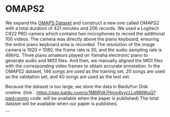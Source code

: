 # OMAPS2

We expand the [OMAPS Dataset](https://github.com/itec-hust/OMAPS) and construct a new one called OMAPS2 with a total duration of 421 minutes and 206 records. We used a Logitech C922 PRO camera which contains two microphones to record the additional 100 videos. The camera was directly above the piano keyboard, ensuring the entire piano keyboard area is recorded. The resolution of the image camera is 1920 × 1080, the frame rate is 30, and the audio sampling rate is 48kHz. Three piano amateurs played on Yamaha electronic piano to generate audio and MIDI files. And then, we manually aligned the MIDI files with the corresponding video frames to obtain accurate annotation. In the OMAPS2 dataset, 146 songs are used as the training set, 20 songs are used as the validation set, and 40 songs are used as the test set.

Because the dataset is too large, we store the data in BaiduYun Disk oneline. (link：https://pan.baidu.com/s/1M6RVA7Hroy4vycLLpNNWuQ?pwd=pvmn code: will be available when the paper is published) The total dataset will be available when our paper is published.



<img src="record.png" alt="record" style="zoom:24%;" />

